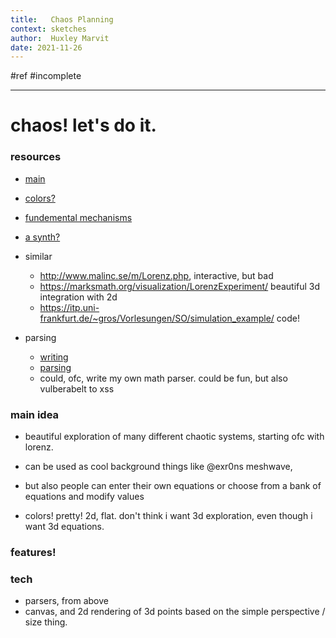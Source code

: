 ```yaml
---
title:   Chaos Planning
context: sketches
author:  Huxley Marvit
date: 2021-11-26
---
```


#ref #incomplete

***

# chaos! let's do it.

### resources
- [main](https://www.youtube.com/watch?v=idpOunnpKTo)
- [colors?](https://www.youtube.com/watch?v=uzJXeluCKMs)
- [fundemental mechanisms](https://www.youtube.com/watch?v=svV1MsUdInE&list=PLnQX-jgAF5pTkwtUuVpqS5tuWmJ-6ZM-Z&index=21)
- [a synth?](https://www.youtube.com/watch?v=Orlq9c0iHuw)

- similar
	- http://www.malinc.se/m/Lorenz.php, interactive, but bad
	- https://marksmath.org/visualization/LorenzExperiment/ beautiful 3d integration with 2d
	- https://itp.uni-frankfurt.de/~gros/Vorlesungen/SO/simulation_example/ code!
	
- parsing
	- [writing](http://mathquill.com)
	- [parsing](https://arthanzel.github.io/evaluatex/)
	- could, ofc, write my own math parser. could be fun, but also vulberabelt to xss



### main idea
- beautiful exploration of many different chaotic systems, starting ofc with lorenz.
- can be used as cool background things like @exr0ns meshwave,
- but also people can enter their own equations or choose from a bank of equations and modify values

- colors! pretty! 2d, flat. don't think i want 3d exploration, even though i want 3d equations.

### features!


### tech
- parsers, from above
- canvas, and 2d rendering of 3d points based on the simple perspective / size thing.











